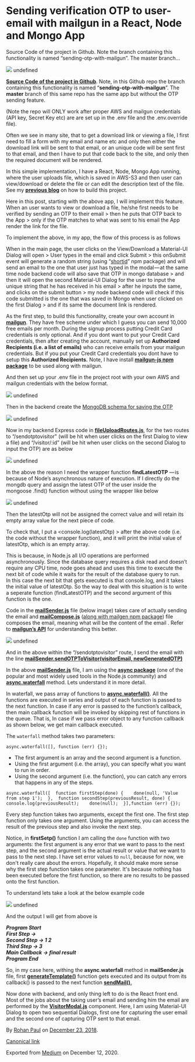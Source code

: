 # Sending verification OTP to user-email with mailgun in a React, Node and Mongo App

Source Code of the project in Github. Note the branch containing this functionality is named “sending-otp-with-mailgun”. The master branch…

![](https://cdn-images-1.medium.com/max/1200/1*Pjex8k-MHhAeKiHZMBLyYQ.jpeg)
undefined

[**Source Code of the project in Github**](https://github.com/rohan-paul/aws-s3-file_upload-node-mongo-react-multer/tree/sending-otp-with-mailgun). Note, in this Github repo the branch containing this functionality is named “**sending-otp-with-mailgun**”. The **master** branch of this same repo has the same app but without the OTP sending feature.

(Note the repo will ONLY work after proper AWS and mailgun credentials (API key, Secret Key etc) are are set up in the .env file and the .env.override file).

Often we see in many site, that to get a download link or viewing a file, I first need to fill a form with my email and name etc and only then either the download link will be sent to that email, or an unique code will be sent first to that email, and then I have to put that code back to the site, and only then the required document will be rendered.

In this simple implementation, I have a React, Node, Mongo App running, where the user uploads file, which is saved in AWS-S3 and then user can view/download or delete the file or can edit the description text of the file. See my [**previous blog**](https://medium.com/@paulrohan/file-upload-to-aws-s3-bucket-in-a-node-react-mongo-app-and-using-multer-72884322aada) on how to build this project.

Here in this post, starting with the above app, I will implement this feature. When an user wants to view or download a file, he/she first needs to be verified by sending an OTP to their email > then he puts that OTP back to the App > only if the OTP matches to what was sent to his email the App render the link for the file.

To implement the above, in my app, the flow of this process is as follows

When in the main page, the user clicks on the View/Download a Material-UI Dialog will open > User types in the email and click Submit > this onSubmit event will generate a random string (using “[shortid](https://www.npmjs.com/package/shortid)” npm package) and will send an email to the one that user just has typed in the modal — at the same time node backend code will also save that OTP in mongo database > and then it will open the second Material-UI Dialog for the user to input the unique string that he has received in his email > after he inputs the same, and clicks on the submit button > my node backend code will check if this code submitted is the one that was saved in Mongo when user clicked on the first Dialog > and if its same the document link is rendered.

As the first step, to build this functionality, create your own account in [**mailgun**](https://signup.mailgun.com/new/signup). They have free scheme under which I guess you can send 10,000 free emails per month. During the signup process putting Credit Card credentials is only optional. And if you dont want to put your Credit Card credentials, then after creating the account, manually set up **Authorized Recipients (i.e. a list of emails)** who can receive emails from your mailgun credentials. But if you put your Credit Card credentials you dont have to setup this **Authorized Recipients.** Note, I have install [**mailgun-js npm package**](https://www.npmjs.com/package/mailgun-js) to be used along with mailgun.

And then set up your .env file in the project root with your own AWS and mailgun credentials with the below format.

![](https://cdn-images-1.medium.com/max/800/1*E9HwVLbXngyDF5RqO6XsEw.png)
undefined

Then in the backend create the [MongoDB schema for saving the OTP](https://github.com/rohan-paul/aws-s3-file_upload-node-mongo-react-multer/blob/sending-otp-with-mailgun/models/OTP.js)

![](https://cdn-images-1.medium.com/max/800/1*AxwDduSfxnsQNfjNSe95yQ.png)
undefined

Now in my backend Express code in [**fileUploadRoutes.js**](https://github.com/rohan-paul/aws-s3-file_upload-node-mongo-react-multer/blob/sending-otp-with-mailgun/routes/fileUploadRoutes.js), for the two routes to “/sendotptovisitor" (will be hit when user clicks on the first Dialog to view a file) and “/visitor/:id” (will be hit when user clicks on the second Dialog to input the OTP) are as below

![](https://cdn-images-1.medium.com/max/800/1*MflgKE5M_3NNHHilVznOQA.png)
undefined

In the above the reason I need the wrapper function **findLatestOTP** — is because of Node’s asynchronous nature of execution. If I directly do the mongdb query and assign the latest OTP of the user inside the mongoose .find() function without using the wrapper like below

![](https://cdn-images-1.medium.com/max/800/1*iNcWn51QKfgg_oAUOQ7adg.png)
undefined

Then the latestOtp will not be assigned the correct value and will retain its empty array value for the next piece of code.

To check that, I put a <console.log(latestOtp) > after the above code (i.e. the code without the wrapper function), and it will print the initial value of latestOtp, which is an empty array.

This is because, in Node.js all I/O operations are performed asynchronously. Since the database query requires a disk read and doesn’t require any CPU time, node goes ahead and uses this time to execute the next bit of code while it waits for the result of the database query to run.  
In this case the next bit that gets executed is that console.log, and it takes the initial value of latestOtp. So the way to deal with this situation is to write a seperate function (findLatestOTP) and the second argument of this function is the one.

Code in the [**mailSender.js**](https://github.com/rohan-paul/aws-s3-file_upload-node-mongo-react-multer/blob/sending-otp-with-mailgun/routes/mailSender.js) file (below image) takes care of actually sending the email and [**mailCompose.js**](https://github.com/rohan-paul/aws-s3-file_upload-node-mongo-react-multer/blob/sending-otp-with-mailgun/routes/mailCompose.js) ([along with mailgen npm package](https://www.npmjs.com/package/mailgen)) file composes the email, meaning what will be the content of the email . Refer to [**mailgun’s API**](https://documentation.mailgun.com/en/latest/quickstart-sending.html#send-with-smtp-or-api) for understanding this better.

![](https://cdn-images-1.medium.com/max/800/1*vwQamxqTjSKOXiD_v16vYA.png)
undefined

And in the above within the “/sendotptovisitor” route, I send the email with the line [**mailSender.sendOTPToVisitor(visitorEmail, newGeneratedOTP)**](https://github.com/rohan-paul/aws-s3-file_upload-node-mongo-react-multer/blob/808f2e30f4a0dac85582c17af694a326db92b20a/routes/fileUploadRoutes.js#L203)

In the above [**mailSender.js**](https://github.com/rohan-paul/aws-s3-file_upload-node-mongo-react-multer/blob/sending-otp-with-mailgun/routes/mailSender.js) file, I am using the [**async package**](https://www.npmjs.com/package/async) (one of the popular and most widely used tools in the Node.js community) and [**async.waterfall**](https://caolan.github.io/async/docs.html#waterfall) method. Lets understand it in more detail.

In waterfall, we pass array of functions to [**async.waterfall()**](https://caolan.github.io/async/docs.html#waterfall). All the functions are executed in series and output of each function is passed to the next function. In case if any error is passed to the function’s callback, then main callback function will be invoked by skipping rest of functions in the queue. That is, In case if we pass error object to any function callback as shown below, we get main callback executed.

The `waterfall` method takes two parameters:

```
async.waterfall([], function (err) {});
```

*   The first argument is an array and the second argument is a function.
*   Using the first argument (i.e. the array), you can specify what you want to run in order.
*   Using the second argument (i.e. the function), you can catch any errors that happens in any of the steps.

```
async.waterfall([  function firstStep(done) {    done(null, 'Value from step 1');  },  function secondStep(previousResult, done) {    console.log(previousResult);    done(null);  }],function (err) {});
```

Every step function takes two arguments, except the first one. The first step function only takes one argument. Using the arguments, you can access the result of the previous step and also invoke the next step.

Notice, in **firstSetp()** function I am calling the `done` function with two arguments: the first argument is any error that we want to pass to the next step, and the second argument is the actual result or value that we want to pass to the next step. I have set error values to `null`, because for now, we don't really care about the errors. Hopefully, it should make more sense why the first step function takes one parameter. It's because nothing has been executed before the first function, so there are no results to be passed onto the first function.

To understand lets take a look at the below example code

![](https://cdn-images-1.medium.com/max/800/1*WS6z4Kj1QUVUJCZVr7JqhQ.png)
undefined

And the output I will get from above is

**_Program Start  
First Step →   
Second Step → 1 2  
Third Step → 3  
Main Callback → final result  
Program End_**

So, in my case here, withing the **async.waterfall** method in **mailSender.js** file, first [**generateTemplate()**](https://github.com/rohan-paul/aws-s3-file_upload-node-mongo-react-multer/blob/808f2e30f4a0dac85582c17af694a326db92b20a/routes/mailSender.js#L23) function gets executed and its output from its callback() is passed to the next function [**sendMail()**.](https://github.com/rohan-paul/aws-s3-file_upload-node-mongo-react-multer/blob/808f2e30f4a0dac85582c17af694a326db92b20a/routes/mailSender.js#L30)

Now done with backend, and only thing left to do is the React front end. Most of the jobs about the taking user’s email and sending him the email are performed by the [**VisitorModal.js**](https://github.com/rohan-paul/aws-s3-file_upload-node-mongo-react-multer/blob/sending-otp-with-mailgun/src/Components/VisitorModal.js) component. Here, I am using Material-UI Dialog to open two sequential Dialogs, first one for capturing the user email and the second one of capturing OTP sent to that email.

By [Rohan Paul](https://medium.com/@paulrohan) on [December 23, 2018](https://medium.com/p/56ba7e4ac29).

[Canonical link](https://medium.com/@paulrohan/sending-verification-otp-to-user-email-with-mailgun-in-a-react-node-and-mongo-app-56ba7e4ac29)

Exported from [Medium](https://medium.com) on December 12, 2020.